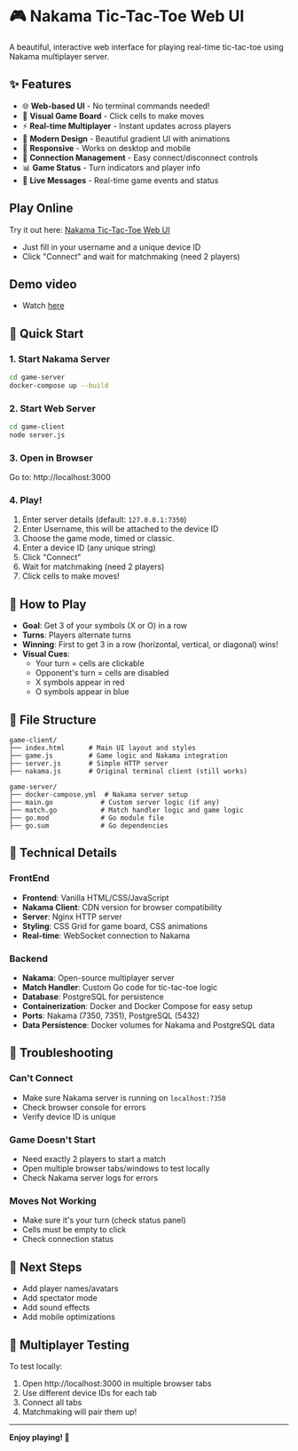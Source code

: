 # 🎮 Nakama Tic-Tac-Toe Web UI

A beautiful, interactive web interface for playing real-time tic-tac-toe using Nakama multiplayer server.

## ✨ Features

- 🌐 **Web-based UI** - No terminal commands needed!
- 🎯 **Visual Game Board** - Click cells to make moves
- ⚡ **Real-time Multiplayer** - Instant updates across players
- 🎨 **Modern Design** - Beautiful gradient UI with animations
- 📱 **Responsive** - Works on desktop and mobile
- 🔌 **Connection Management** - Easy connect/disconnect controls
- 📊 **Game Status** - Turn indicators and player info
- 💬 **Live Messages** - Real-time game events and status

## Play Online
Try it out here: [Nakama Tic-Tac-Toe Web UI](http://3.109.202.60)
- Just fill in your username and a unique device ID
- Click "Connect" and wait for matchmaking (need 2 players)

## Demo video
- Watch [here](https://drive.google.com/file/d/1uULMFHV4tsWMlRFd_FeB-MY2Ho6VDA0P/view?usp=sharing)


## 🚀 Quick Start

### 1. Start Nakama Server
```bash
cd game-server
docker-compose up --build
```

### 2. Start Web Server
```bash
cd game-client
node server.js
```

### 3. Open in Browser
Go to: http://localhost:3000

### 4. Play!
1. Enter server details (default: `127.0.0.1:7350`)
2. Enter Username, this will be attached to the device ID
3. Choose the game mode, timed or classic.
4. Enter a device ID (any unique string)
5. Click "Connect"
6. Wait for matchmaking (need 2 players)
7. Click cells to make moves!

## 🎯 How to Play

- **Goal**: Get 3 of your symbols (X or O) in a row
- **Turns**: Players alternate turns
- **Winning**: First to get 3 in a row (horizontal, vertical, or diagonal) wins!
- **Visual Cues**: 
  - Your turn = cells are clickable
  - Opponent's turn = cells are disabled
  - X symbols appear in red
  - O symbols appear in blue

## 📁 File Structure

```
game-client/
├── index.html      # Main UI layout and styles
├── game.js         # Game logic and Nakama integration  
├── server.js       # Simple HTTP server
├── nakama.js       # Original terminal client (still works)
```

```
game-server/
├── docker-compose.yml  # Nakama server setup
├── main.go            # Custom server logic (if any)
├── match.go           # Match handler logic and game logic
├── go.mod             # Go module file
├── go.sum             # Go dependencies

```

## 🔧 Technical Details

### FrontEnd
- **Frontend**: Vanilla HTML/CSS/JavaScript
- **Nakama Client**: CDN version for browser compatibility
- **Server**: Nginx HTTP server
- **Styling**: CSS Grid for game board, CSS animations
- **Real-time**: WebSocket connection to Nakama

### Backend
- **Nakama**: Open-source multiplayer server
- **Match Handler**: Custom Go code for tic-tac-toe logic
- **Database**: PostgreSQL for persistence
- **Containerization**: Docker and Docker Compose for easy setup 
- **Ports**: Nakama (7350, 7351), PostgreSQL (5432)
- **Data Persistence**: Docker volumes for Nakama and PostgreSQL data


## 🐛 Troubleshooting

### Can't Connect
- Make sure Nakama server is running on `localhost:7350`
- Check browser console for errors
- Verify device ID is unique

### Game Doesn't Start
- Need exactly 2 players to start a match
- Open multiple browser tabs/windows to test locally
- Check Nakama server logs for errors

### Moves Not Working
- Make sure it's your turn (check status panel)
- Cells must be empty to click
- Check connection status

## 🚀 Next Steps

- Add player names/avatars
- Add spectator mode
- Add sound effects
- Add mobile optimizations

## 🤝 Multiplayer Testing

To test locally:
1. Open http://localhost:3000 in multiple browser tabs
2. Use different device IDs for each tab
3. Connect all tabs
4. Matchmaking will pair them up!

---

**Enjoy playing! 🎉**
